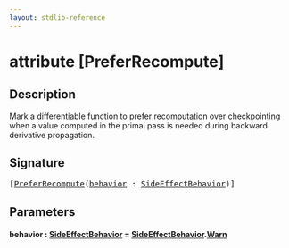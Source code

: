 ```yaml
---
layout: stdlib-reference
---
```


# attribute [PreferRecompute]

## Description

Mark a differentiable function to prefer recomputation over checkpointing when a value computed in the primal pass is needed
during backward derivative propagation.


## Signature

<pre>
[<a href="preferrecompute-06.html">PreferRecompute</a>(<a href="preferrecompute-06.html#decl-behavior" class="code_param">behavior</a> : <a href="../types/sideeffectbehavior-04a/index.html" class="code_type">SideEffectBehavior</a>)]
</pre>

## Parameters

####  <a id="decl-behavior"></a>behavior  : [SideEffectBehavior](../types/sideeffectbehavior-04a/index) = [SideEffectBehavior](../types/sideeffectbehavior-04a/index)\.[Warn](../types/sideeffectbehavior-04a/index#decl-Warn)

